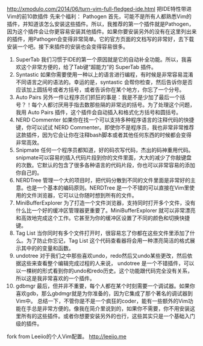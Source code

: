 http://xmodulo.com/2014/06/turn-vim-full-fledged-ide.html
把IDE特性带进Vim的前10款插件
先来个福利： Pathogen
首先，可能不是所有人都熟悉Vim的插件，并知道该怎么安装这些插件。所以，我推荐的第一个插件就是Pathogen，因为这个插件会让你更容易安装其他插件。如果你要安装另外的没有在这里列出来的插件，用Pathogen会变得非常简单。它的官方页面的文档写的非常好，去下载安装一个吧。接下来插件的安装也会变得容易很多。
1. SuperTab
我们习惯于IDE的第一个原因就是它的自动补全功能。所以，我喜欢这个非常方便的，给了Tab键“超能力”的 SuperTab 插件。
2. Syntastic
如果你需要使用一种以上的语言进行编程，有时候是非常容易混淆不同语言之间的语法的。幸运的是，syntastic 会帮你检查，然后告诉你是否应该加上圆括号或者方括号，或者告诉你在某个地方，你忘了一个分号。
3. Auto Pairs
另外一件让程序员们抓狂的事是：我是不是少加了最后一个括号？！每个人都讨厌用手指去数那些隔的非常远的括号。为了处理这个问题，我用 Auto Pairs 插件，这个插件会自动插入和格式化方括号和圆括号。
4. NERD Commenter
如果你在找一个可以支持多种程序语言的注释代码的快捷键，你可以试试 NERD Commenter。即使你不是程序员，我也非常非常推荐这款插件，因为它会让你在注释bash脚本或者其他任何东西的时候都会变得非常高效。
5. Snipmate
任何一个程序员都知道，好的码农写代码，杰出的码神重用代码。snipmate可以容易的插入代码片段到你的文件里面，大大的减少了你敲键盘的次数。它默认的包含了很多各种语言的代码片段，你也可以非常容易的添加你自己的。
6. NERDTree
管理一个大的项目时，把代码分散到不同的文件里面是非常好的主意。也是一个基本的编码原则。NERDTree 是一个不错的可以直接在Vim里使用的文件浏览器，它可以让你随时想到所有的文件。
7. MiniBufferExplorer
为了打造一个文件浏览器，支持同时打开多个文件，没有什么比一个好的缓冲区管理器更重要了。MiniBufferExplorer 就可以非常漂亮和高效地完成这个工作。它甚至为你的缓冲区设置了不同的颜色和切换快捷键。
8. Tag List
当你同时有多个文件打开时，很容易忘了你都在这些文件里添加了什么。为了防止你忘记，Tag List 这个代码查看器将会用一种漂亮简洁的格式展示其中的的变量和函数。
9. undotree
对于我们之中那些喜欢undo，redo然后又undo某些更改，然后依据这些来查看整个编辑完成过程的人来说， undotree 是一个不错插件，可以以一棵树的形式看到你的undo和redo历史。这个功能跟代码完全没有关系，所以这是我非常喜欢的一个插件。
10. gdbmgr
最后，但并非不重要，每个人都在某个时刻需要一个调试器。如果你喜欢gdb，那么gbdmgr就是为你准备的，因为它集成了那个著名的调试器到Vim中。
总结一下，不管你是不是一个疯狂的coder，能有一些额外的Vim功能在手总是非常方便的。像我在简介里说到的，如果你不需要，你不用安装这里所有的这些插件。或者你想要安装另外的也行，这些其实只是一个基础入门级的插件。

fork from Leeiio的个人Vim配置。
http://leeiio.me

